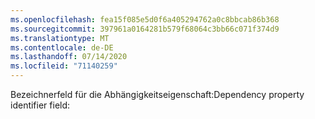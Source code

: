 ```yaml
---
ms.openlocfilehash: fea15f085e5d0f6a405294762a0c8bbcab86b368
ms.sourcegitcommit: 397961a0164281b579f68064c3bb66c071f374d9
ms.translationtype: MT
ms.contentlocale: de-DE
ms.lasthandoff: 07/14/2020
ms.locfileid: "71140259"
---
```

<span data-ttu-id="e8dd3-101">Bezeichnerfeld für die Abhängigkeitseigenschaft:</span><span class="sxs-lookup"><span data-stu-id="e8dd3-101">Dependency property identifier field:</span></span>